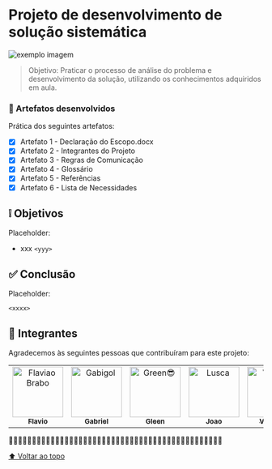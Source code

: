 #  Projeto de desenvolvimento de solução sistemática

<!---https://shields.io para outras pessoas ou para personalizar este conjunto de escudos.--->

<!---![GitHub repo size](https://img.shields.io/github/repo-size/iuricode/README-template?style=for-the-badge)
![GitHub language count](https://img.shields.io/github/languages/count/iuricode/README-template?style=for-the-badge)
![GitHub forks](https://img.shields.io/github/forks/iuricode/README-template?style=for-the-badge)
![Bitbucket open issues](https://img.shields.io/bitbucket/issues/iuricode/README-template?style=for-the-badge)
![Bitbucket open pull requests](https://img.shields.io/bitbucket/pr-raw/iuricode/README-template?style=for-the-badge)--->

<img src="https://files.caetreinamentos.com.br/blog/wp-content/uploads/2018/11/22024008/etapas-metodo-DMAIC.png" alt="exemplo imagem">

> Objetivo: Praticar o processo de análise do problema e desenvolvimento da solução, utilizando os conhecimentos adquiridos em aula.

### 📝 Artefatos desenvolvidos

Prática dos seguintes artefatos:

- [x] Artefato 1 - Declaração do Escopo.docx
- [x] Artefato 2 -  Integrantes do Projeto
- [x] Artefato 3 - Regras de Comunicação
- [x] Artefato 4 - Glossário
- [x] Artefato 5 - Referências
- [x] Artefato 6 - Lista de Necessidades

## ❕ Objetivos

Placeholder:
<!---Estes são apenas requisitos de exemplo. Adicionar, duplicar ou remover conforme necessário--->
* xxx `<yyy>`

## ✅ Conclusão

Placeholder:
```
<xxxx>
```


## 🤝 Integrantes

Agradecemos às seguintes pessoas que contribuíram para este projeto:

<table>
  <tr>
    <td align="center">
      <a href="#">
        <img src="https://avatars3.githubusercontent.com/xcheesee" width="100px;" alt="Flaviao Brabo"/><br>
        <sub>
          <b>Flavio</b>
        </sub>
      </a>
    </td>
    <td align="center">
      <a href="https://github.com/xinforinho">
        <img src="https://avatars3.githubusercontent.com/xinforinho" width="100px;" alt="Gabigol"/><br>
        <sub>
          <b>Gabriel</b>
        </sub>
      </a>
    </td>
    <td align="center">
      <a href="#">
        <img src="https://avatars3.githubusercontent.com/xcheesee" width="100px;" alt="Green😎"/><br>
        <sub>
          <b>Gleen</b>
        </sub>
      </a>
    </td>
    <td align="center">
      <a href="https://github.com/xcheesee">
        <img src="https://avatars3.githubusercontent.com/xcheesee" width="100px;" alt="Lusca"/><br>
        <sub>
          <b>Joao</b>
        </sub>
      </a>
    </td>
    <td align="center">
      <a href="https://github.com/kageofwar">
        <img src="https://avatars3.githubusercontent.com/kageofwar" width="100px;" alt="Vinicim"/><br>
        <sub>
          <b>Vinicius</b>
        </sub>
      </a>
    </td>
  </tr>
</table>
🐒🐒🐒🐒🐒🐒🐒🐒🐒🐒🐒🐒🐒🐒🐒🐒🐒🐒🐒🐒🐒🐒🐒🐒🐒🐒🐒🐒🐒🐒🐒🐒🐒🐒🐒🐒🐒🐒🐒🐒🐒🐒🐒🐒🐒🐒

[⬆ Voltar ao topo](#projeto-de-desenvolvimento-de-solução-sistemática)<br>
